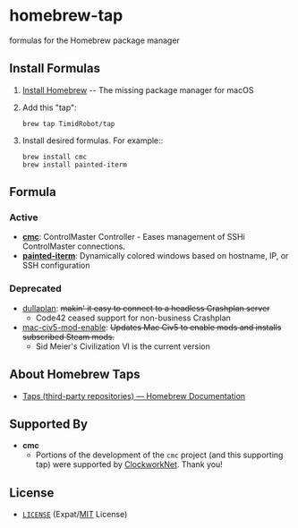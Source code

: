 # homebrew-tap

formulas for the Homebrew package manager


## Install Formulas

1. [Install Homebrew][brewinstall] -- The missing package manager for macOS
2. Add this "tap":
    ```shell
    brew tap TimidRobot/tap
    ```
3. Install desired formulas. For example::

    ```shell
    brew install cmc
    brew install painted-iterm
    ```

[brewinstall]:http://brew.sh/#install


## Formula


### Active

- **[cmc][cmc]**: ControlMaster Controller - Eases management of SSHi
  ControlMaster connections.
- **[painted-iterm][painted]**: Dynamically colored windows based on hostname,
  IP, or SSH configuration

[cmc]: https://github.com/TimidRobot/cmc
[painted]: https://github.com/TimidRobot/painted-iterm


### Deprecated

- [dullaplan][dullaplan]: ~~makin' it easy to connect to a headless Crashplan
  server~~
  - Code42 ceased support for non-business Crashplan
- [mac-civ5-mod-enable][civ5]: ~~Updates Mac Civ5 to enable mods and installs
  subscribed Steam mods.~~
  - Sid Meier's Civilization VI is the current version

[dullaplan]: https://github.com/TimidRobot/dullaplan
[civ5]: https://github.com/TimidRobot/mac-civ5-mod-enable


## About Homebrew Taps

- [Taps (third-party repositories) — Homebrew Documentation][taps]

[taps]:https://docs.brew.sh/Taps


## Supported By

- **cmc**
  - Portions of the development of the `cmc` project (and this supporting tap)
    were supported by [ClockworkNet][Clockwork]. Thank you!

[Clockwork]: https://github.com/ClockworkNet


## License

- [`LICENSE`](LICENSE) (Expat/[MIT][mit] License)

[mit]: http://www.opensource.org/licenses/MIT "The MIT License | Open Source Initiative"
